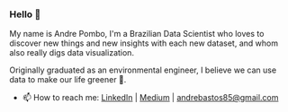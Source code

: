 ### Hello 👋

My name is Andre Pombo, I'm a Brazilian Data Scientist who loves to discover new things and new insights with each new dataset, and whom also really digs data visualization.

Originally graduated as an environmental engineer, I believe we can use data to make our life greener 🌱.

- 📫 How to reach me: [LinkedIn](https://www.linkedin.com/in/andrepombo/) 
                      | [Medium](https://medium.com/@andrepombo)
                      | andrebastos85@gmail.com 


